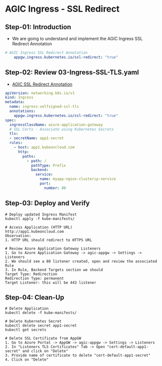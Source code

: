 # AGIC Ingress - SSL Redirect

## Step-01: Introduction
- We are going to understand and implement the AGIC Ingress SSL Redirect Annotation
```yaml
# AGIC Ingress SSL Redirect Annotation
    appgw.ingress.kubernetes.io/ssl-redirect: "true"
```

## Step-02: Review 03-Ingress-SSL-TLS.yaml
- [AGIC SSL Redirect Annotation](https://azure.github.io/application-gateway-kubernetes-ingress/annotations/#ssl-redirect)
```yaml
apiVersion: networking.k8s.io/v1
kind: Ingress
metadata:
  name: ingress-selfsigned-ssl-tls
  annotations:
    appgw.ingress.kubernetes.io/ssl-redirect: "true"
spec:
  ingressClassName: azure-application-gateway
  # SSL Certs - Associate using Kubernetes Secrets         
  tls:
  - secretName: app1-secret
  rules:
    - host: app1.kubeoncloud.com
      http:
        paths:
          - path: /
            pathType: Prefix
            backend:
              service:
                name: myapp-nginx-clusterip-service
                port: 
                  number: 80 
```

## Step-03: Deploy and Verify
```t
# Deploy updated Ingress Manifest
kubectl apply -f kube-manifests/

# Access Application (HTTP URL)
http://app1.kubeoncloud.com
Observation:
1. HTTP URL should redirect to HTTPS URL

# Review Azure Application Gateway Listeners
1. Go to Azure Application Gateway -> agic-appgw -> Settings -> Listeners
2. We should see a 80 listener created, open and review the associated Rule
3. In Rule, Backend Targets section we should 
Target Type: Redirection
Redirection Type: permanent
Target Listener: this will be 443 listener
```

## Step-04: Clean-Up
```t
# Delete Application
kubectl delete -f kube-manifests/

# Delete Kubernetes Secret
kubectl delete secret app1-secret
kubectl get secrets

# Delete SSL Certificate from AppGW
1. Go to Azure Portal -> AppGW -> agic-appgw -> Settings -> Listeners 
2. In "Listeners TLS Certificates" Tab -> Open "cert-default-app1-secret" and click on "Delete"
3. Provide name of certificate to delete "cert-default-app1-secret"
4. Click on "Delete"
```